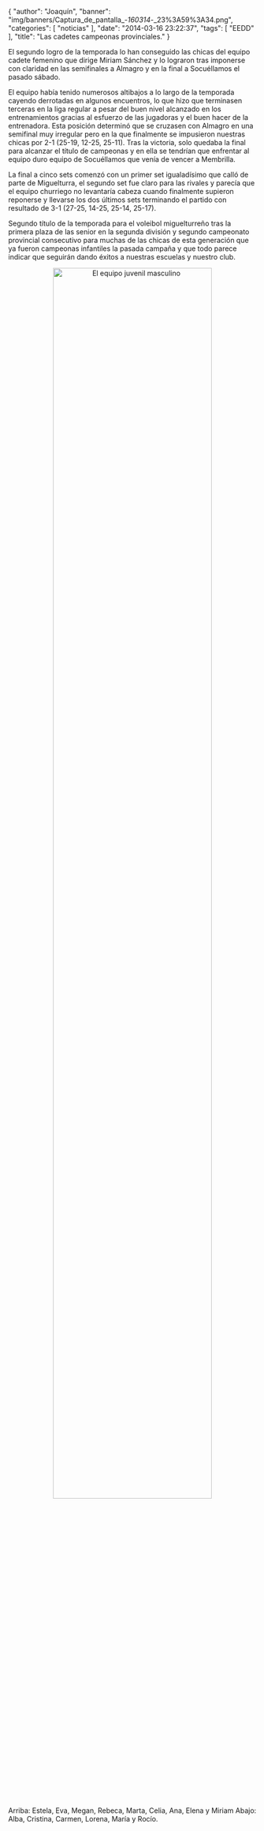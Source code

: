 {
  "author": "Joaquín", 
  "banner": "img/banners/Captura_de_pantalla_-_160314_-_23%3A59%3A34.png", 
  "categories": [
    "noticias"
  ], 
  "date": "2014-03-16 23:22:37", 
  "tags": [
    "EEDD"
  ], 
  "title": "Las cadetes campeonas provinciales."
}

El segundo logro de la temporada lo han conseguido las chicas del equipo cadete femenino que dirige Miriam Sánchez y lo lograron tras imponerse con claridad en las semifinales a Almagro y en la final a Socuéllamos el pasado sábado.

El equipo había tenido numerosos altibajos a lo largo de la temporada cayendo derrotadas en algunos encuentros, lo que hizo que terminasen terceras en la liga regular a pesar del buen nivel alcanzado en los entrenamientos gracias al esfuerzo de las jugadoras y el buen hacer de la entrenadora. Esta posición determinó que se cruzasen con Almagro en una semifinal muy irregular pero en la que finalmente se impusieron nuestras chicas por 2-1 (25-19, 12-25, 25-11). Tras la victoria, solo quedaba la final para alcanzar el título de campeonas y en ella se tendrían que enfrentar al equipo duro equipo de Socuéllamos que venía de vencer a Membrilla.

La final a cinco sets comenzó con un primer set igualadísimo que calló de parte de Miguelturra, el segundo set fue claro para las rivales y parecía que el equipo churriego no levantaría cabeza cuando finalmente supieron reponerse y llevarse los dos últimos sets terminando el partido con resultado de 3-1 (27-25, 14-25, 25-14, 25-17).

Segundo título de la temporada para el voleibol miguelturreño tras la primera plaza de las senior en la segunda división y segundo campeonato provincial consecutivo para muchas de las chicas de esta generación que ya fueron campeonas infantiles la pasada campaña y que todo parece indicar que seguirán dando éxitos a nuestras escuelas y nuestro club.

<center>
<a target="_new" href="http://www.advmiguelturra.org/img/banners/Captura%20de%20pantalla%20-%20160314%20-%2023%3A59%3A34.png"> 
<img alt="El equipo juvenil masculino" width="80%" align="center" src="http://www.advmiguelturra.org/img/banners/Captura%20de%20pantalla%20-%20160314%20-%2023%3A59%3A34.png"/> </a>
</center>
Arriba: Estela, Eva, Megan, Rebeca, Marta, Celia, Ana, Elena y Miriam
Abajo: Alba, Cristina, Carmen, Lorena, María y Rocío.



